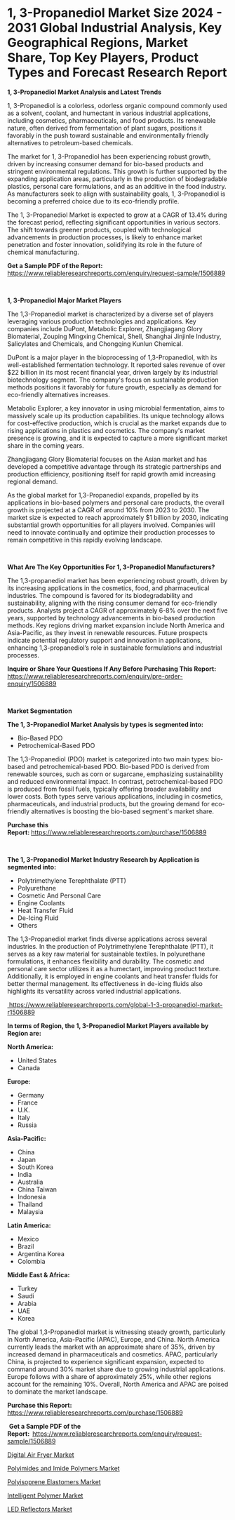 <p><h1>1, 3-Propanediol Market Size 2024 - 2031 Global Industrial Analysis, Key Geographical Regions, Market Share, Top Key Players, Product Types and Forecast Research Report</h1></p><p><strong>1, 3-Propanediol Market Analysis and Latest Trends</strong></p>
<p><p>1, 3-Propanediol is a colorless, odorless organic compound commonly used as a solvent, coolant, and humectant in various industrial applications, including cosmetics, pharmaceuticals, and food products. Its renewable nature, often derived from fermentation of plant sugars, positions it favorably in the push toward sustainable and environmentally friendly alternatives to petroleum-based chemicals.</p><p>The market for 1, 3-Propanediol has been experiencing robust growth, driven by increasing consumer demand for bio-based products and stringent environmental regulations. This growth is further supported by the expanding application areas, particularly in the production of biodegradable plastics, personal care formulations, and as an additive in the food industry. As manufacturers seek to align with sustainability goals, 1, 3-Propanediol is becoming a preferred choice due to its eco-friendly profile.</p><p>The 1, 3-Propanediol Market is expected to grow at a CAGR of 13.4% during the forecast period, reflecting significant opportunities in various sectors. The shift towards greener products, coupled with technological advancements in production processes, is likely to enhance market penetration and foster innovation, solidifying its role in the future of chemical manufacturing.</p></p>
<p><strong>Get a Sample PDF of the Report:&nbsp;</strong> <a href="https://www.reliableresearchreports.com/enquiry/request-sample/1506889">https://www.reliableresearchreports.com/enquiry/request-sample/1506889</a></p>
<p>&nbsp;</p>
<p><strong>1, 3-Propanediol Major Market Players</strong></p>
<p><p>The 1,3-Propanediol market is characterized by a diverse set of players leveraging various production technologies and applications. Key companies include DuPont, Metabolic Explorer, Zhangjiagang Glory Biomaterial, Zouping Mingxing Chemical, Shell, Shanghai Jinjinle Industry, Salicylates and Chemicals, and Chongqing Kunlun Chemical.</p><p>DuPont is a major player in the bioprocessing of 1,3-Propanediol, with its well-established fermentation technology. It reported sales revenue of over $22 billion in its most recent financial year, driven largely by its industrial biotechnology segment. The company's focus on sustainable production methods positions it favorably for future growth, especially as demand for eco-friendly alternatives increases.</p><p>Metabolic Explorer, a key innovator in using microbial fermentation, aims to massively scale up its production capabilities. Its unique technology allows for cost-effective production, which is crucial as the market expands due to rising applications in plastics and cosmetics. The company's market presence is growing, and it is expected to capture a more significant market share in the coming years.</p><p>Zhangjiagang Glory Biomaterial focuses on the Asian market and has developed a competitive advantage through its strategic partnerships and production efficiency, positioning itself for rapid growth amid increasing regional demand.</p><p>As the global market for 1,3-Propanediol expands, propelled by its applications in bio-based polymers and personal care products, the overall growth is projected at a CAGR of around 10% from 2023 to 2030. The market size is expected to reach approximately $1 billion by 2030, indicating substantial growth opportunities for all players involved. Companies will need to innovate continually and optimize their production processes to remain competitive in this rapidly evolving landscape.</p></p>
<p>&nbsp;</p>
<p><strong>What Are The Key Opportunities For 1, 3-Propanediol Manufacturers?</strong></p>
<p><p>The 1,3-propanediol market has been experiencing robust growth, driven by its increasing applications in the cosmetics, food, and pharmaceutical industries. The compound is favored for its biodegradability and sustainability, aligning with the rising consumer demand for eco-friendly products. Analysts project a CAGR of approximately 6-8% over the next five years, supported by technology advancements in bio-based production methods. Key regions driving market expansion include North America and Asia-Pacific, as they invest in renewable resources. Future prospects indicate potential regulatory support and innovation in applications, enhancing 1,3-propanediol’s role in sustainable formulations and industrial processes.</p></p>
<p><strong>Inquire or Share Your Questions If Any Before Purchasing This Report:</strong> <a href="https://www.reliableresearchreports.com/enquiry/pre-order-enquiry/1506889">https://www.reliableresearchreports.com/enquiry/pre-order-enquiry/1506889</a></p>
<p>&nbsp;</p>
<p><strong>Market Segmentation</strong></p>
<p><strong>The 1, 3-Propanediol Market Analysis by types is segmented into:</strong></p>
<p><ul><li>Bio-Based PDO</li><li>Petrochemical-Based PDO</li></ul></p>
<p><p>The 1,3-Propanediol (PDO) market is categorized into two main types: bio-based and petrochemical-based PDO. Bio-based PDO is derived from renewable sources, such as corn or sugarcane, emphasizing sustainability and reduced environmental impact. In contrast, petrochemical-based PDO is produced from fossil fuels, typically offering broader availability and lower costs. Both types serve various applications, including in cosmetics, pharmaceuticals, and industrial products, but the growing demand for eco-friendly alternatives is boosting the bio-based segment's market share.</p></p>
<p><strong>Purchase this Report:&nbsp;</strong><a href="https://www.reliableresearchreports.com/purchase/1506889">https://www.reliableresearchreports.com/purchase/1506889</a></p>
<p>&nbsp;</p>
<p><strong>The 1, 3-Propanediol Market Industry Research by Application is segmented into:</strong></p>
<p><ul><li>Polytrimethylene Terephthalate (PTT)</li><li>Polyurethane</li><li>Cosmetic And Personal Care</li><li>Engine Coolants</li><li>Heat Transfer Fluid</li><li>De-Icing Fluid</li><li>Others</li></ul></p>
<p><p>The 1,3-Propanediol market finds diverse applications across several industries. In the production of Polytrimethylene Terephthalate (PTT), it serves as a key raw material for sustainable textiles. In polyurethane formulations, it enhances flexibility and durability. The cosmetic and personal care sector utilizes it as a humectant, improving product texture. Additionally, it is employed in engine coolants and heat transfer fluids for better thermal management. Its effectiveness in de-icing fluids also highlights its versatility across varied industrial applications.</p></p>
<p><a href="https://www.reliableresearchreports.com/global-1-3-propanediol-market-r1506889">&nbsp;https://www.reliableresearchreports.com/global-1-3-propanediol-market-r1506889</a></p>
<p><strong>In terms of Region, the 1, 3-Propanediol Market Players available by Region are:</strong></p>
<p>
    <p> <strong> North America: </strong>
        <ul>
            <li>United States</li>
            <li>Canada</li>
        </ul>
        </p> 
    <p> <strong> Europe: </strong>
        <ul>
            <li>Germany</li>
            <li>France</li>
            <li>U.K.</li>
            <li>Italy</li>
            <li>Russia</li>
        </ul>
        </p> 
    <p> <strong> Asia-Pacific: </strong>
        <ul>
            <li>China</li>
            <li>Japan</li>
            <li>South Korea</li>
            <li>India</li>
            <li>Australia</li>
            <li>China Taiwan</li>
            <li>Indonesia</li>
            <li>Thailand</li>
            <li>Malaysia</li>
        </ul>
        </p> 
    <p> <strong> Latin America: </strong>
        <ul>
            <li>Mexico</li>
            <li>Brazil</li>
            <li>Argentina Korea</li>
            <li>Colombia</li>
        </ul>
        </p> 
    <p> <strong> Middle East & Africa: </strong>
        <ul>
            <li>Turkey</li>
            <li>Saudi</li>
            <li>Arabia</li>
            <li>UAE</li>
            <li>Korea</li>
        </ul>
    </p>
    </p>
<p><p>The global 1,3-Propanediol market is witnessing steady growth, particularly in North America, Asia-Pacific (APAC), Europe, and China. North America currently leads the market with an approximate share of 35%, driven by increased demand in pharmaceuticals and cosmetics. APAC, particularly China, is projected to experience significant expansion, expected to command around 30% market share due to growing industrial applications. Europe follows with a share of approximately 25%, while other regions account for the remaining 10%. Overall, North America and APAC are poised to dominate the market landscape.</p></p>
<p><strong>Purchase this Report: </strong><a href="https://www.reliableresearchreports.com/purchase/1506889">https://www.reliableresearchreports.com/purchase/1506889</a></p>
<p>&nbsp;<strong>Get a Sample PDF of the Report:&nbsp;&nbsp;</strong><a href="https://www.reliableresearchreports.com/enquiry/request-sample/1506889">https://www.reliableresearchreports.com/enquiry/request-sample/1506889</a></p>
<p><strong></strong></p>
<p><p><a href="https://issuu.com/reportprime-2/docs/digital-air-fryer-market-size-2030._bbf0bc264bfe64">Digital Air Fryer Market</a></p><p><a href="https://github.com/ParvinKhatun77/Market-Research-Report-List-1/blob/main/polyimides-and-imide-polymers-market.md">Polyimides and Imide Polymers Market</a></p><p><a href="https://github.com/GraceTurner587/Market-Research-Report-List-1/blob/main/polyisoprene-elastomers-market.md">Polyisoprene Elastomers Market</a></p><p><a href="https://www.linkedin.com/pulse/comprehensive-look-product-type-physicalchemicalbiologicalothers-ugw1e?trackingId=yQOkKb5%2FS%2BKCkYTPenXhmA%3D%3D">Intelligent Polymer Market</a></p><p><a href="https://www.linkedin.com/pulse/led-reflectors-market-research-report-forecast-growth-prospects-nqnqf?trackingId=j%2BivFPDpSPKDCoUKDMgdDg%3D%3D">LED Reflectors Market</a></p></p>